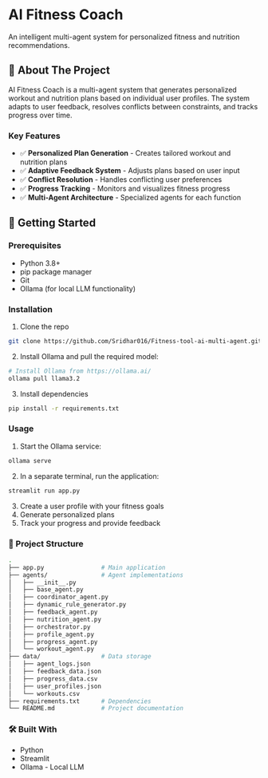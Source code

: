 # AI Fitness Coach

An intelligent multi-agent system for personalized fitness and nutrition recommendations.

## 📌 About The Project

AI Fitness Coach is a multi-agent system that generates personalized workout and nutrition plans based on individual user profiles. The system adapts to user feedback, resolves conflicts between constraints, and tracks progress over time.

### Key Features

- ✅ **Personalized Plan Generation** - Creates tailored workout and nutrition plans
- ✅ **Adaptive Feedback System** - Adjusts plans based on user input
- ✅ **Conflict Resolution** - Handles conflicting user preferences
- ✅ **Progress Tracking** - Monitors and visualizes fitness progress
- ✅ **Multi-Agent Architecture** - Specialized agents for each function

## 🚀 Getting Started

### Prerequisites

- Python 3.8+
- pip package manager
- Git
- Ollama (for local LLM functionality)

### Installation

1. Clone the repo
```bash
git clone https://github.com/Sridhar016/Fitness-tool-ai-multi-agent.git
```

2. Install Ollama and pull the required model:
```bash
# Install Ollama from https://ollama.ai/
ollama pull llama3.2
```

3. Install dependencies
```bash
pip install -r requirements.txt
```

### Usage
1. Start the Ollama service:
```bash
ollama serve
```
  
2. In a separate terminal, run the application:
```bash
streamlit run app.py
```
  
3. Create a user profile with your fitness goals
4. Generate personalized plans
5. Track your progress and provide feedback

### 📂 Project Structure
```bash
.
├── app.py                # Main application
├── agents/               # Agent implementations
│   ├── __init__.py
│   ├── base_agent.py
│   ├── coordinator_agent.py
│   ├── dynamic_rule_generator.py
│   ├── feedback_agent.py
│   ├── nutrition_agent.py
│   ├── orchestrator.py
│   ├── profile_agent.py
│   ├── progress_agent.py
│   └── workout_agent.py
├── data/                 # Data storage
│   ├── agent_logs.json
│   ├── feedback_data.json
│   ├── progress_data.csv
│   ├── user_profiles.json
│   └── workouts.csv
├── requirements.txt      # Dependencies
└── README.md             # Project documentation
```

### 🛠 Built With

- Python
- Streamlit
- Ollama - Local LLM


